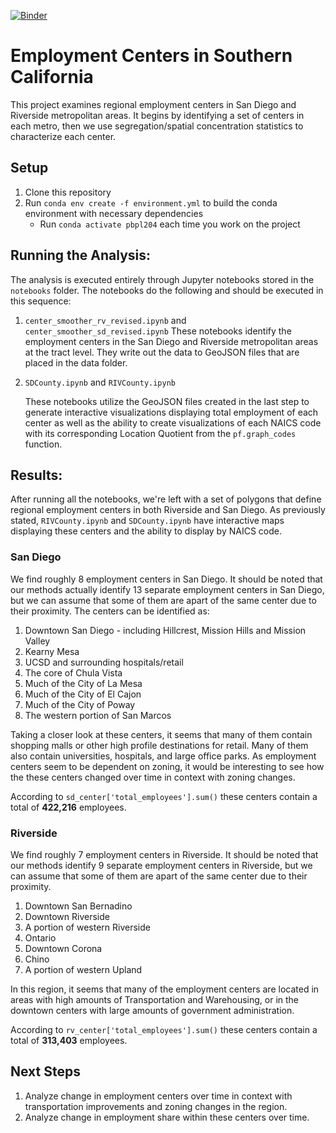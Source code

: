 [![Binder](https://mybinder.org/badge_logo.svg)](https://mybinder.org/v2/gh/knaaptime/pbpl204/master)

# Employment Centers in Southern California

This project examines regional employment centers in San Diego and Riverside metropolitan areas. It begins by identifying a set of centers in each metro, then we use segregation/spatial concentration statistics to characterize each center.

## Setup

1. Clone this repository
2. Run `conda env create -f environment.yml` to build the conda environment with necessary dependencies
   - Run `conda activate pbpl204` each time you work on the project

## Running the Analysis:

The analysis is executed entirely through Jupyter notebooks stored in the `notebooks` folder.
The notebooks do the following and should be executed in this sequence:

1. `center_smoother_rv_revised.ipynb` and `center_smoother_sd_revised.ipynb`
   These notebooks identify the employment centers in the San Diego and Riverside metropolitan areas at the tract level. They write out the data to GeoJSON files that are placed in the data folder.

2. `SDCounty.ipynb` and `RIVCounty.ipynb`
   
   These notebooks utilize the GeoJSON files created in the last step to generate interactive visualizations displaying total employment of each center as well as the ability to create visualizations of each NAICS code with its corresponding Location Quotient from the `pf.graph_codes` function.

## Results:

After running all the notebooks, we're left with a set of polygons that define regional employment centers in both Riverside and San Diego. As previously stated, `RIVCounty.ipynb` and `SDCounty.ipynb` have interactive maps displaying these centers and the ability to display by NAICS code.

### San Diego

We find roughly 8 employment centers in San Diego. It should be noted that our methods actually identify 13 separate employment centers in San Diego, but we can assume that some of them are apart of the same center due to their proximity. The centers can be identified as:

1. Downtown San Diego - including Hillcrest, Mission Hills and Mission Valley
2. Kearny Mesa
3. UCSD and surrounding hospitals/retail
4. The core of Chula Vista
5. Much of the City of La Mesa
6. Much of the City of El Cajon
7. Much of the City of Poway
8. The western portion of San Marcos

Taking a closer look at these centers, it seems that many of them contain shopping malls or other high profile destinations for retail. Many of them also contain universities, hospitals, and large office parks. As employment centers seem to be dependent on zoning, it would be interesting to see how the these centers changed over time in context with zoning changes.

According to `sd_center['total_employees'].sum()` these centers contain a total of **422,216** employees.

### Riverside

We find roughly 7 employment centers in Riverside. It should be noted that our methods identify 9 separate employment centers in Riverside, but we can assume that some of them are apart of the same center due to their proximity.

1. Downtown San Bernadino
2. Downtown Riverside
3. A portion of western Riverside
4. Ontario
5. Downtown Corona
6. Chino
7. A portion of western Upland

In this region, it seems that many of the employment centers are located in areas with high amounts of Transportation and Warehousing, or in the downtown centers with large amounts of government administration.

According to `rv_center['total_employees'].sum()`  these centers contain a total of **313,403** employees.

## Next Steps

1. Analyze change in employment centers over time in context with transportation improvements and zoning changes in the region.
2. Analyze change in employment share within these centers over time.

